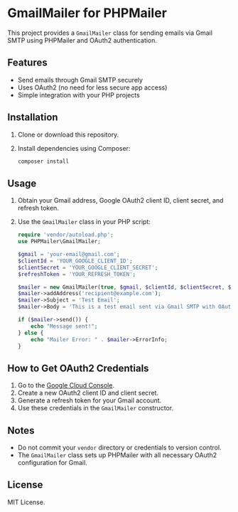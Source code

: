 # GmailMailer for PHPMailer 

This project provides a `GmailMailer` class for sending emails via Gmail SMTP using PHPMailer and OAuth2 authentication.

## Features

- Send emails through Gmail SMTP securely
- Uses OAuth2 (no need for less secure app access)
- Simple integration with your PHP projects

## Installation

1. Clone or download this repository.
2. Install dependencies using Composer:

   ```bash
   composer install
   ```

## Usage

1. Obtain your Gmail address, Google OAuth2 client ID, client secret, and refresh token.
2. Use the `GmailMailer` class in your PHP script:

   ```php
   require 'vendor/autoload.php';
   use PHPMailer\GmailMailer;

   $gmail = 'your-email@gmail.com';
   $clientId = 'YOUR_GOOGLE_CLIENT_ID';
   $clientSecret = 'YOUR_GOOGLE_CLIENT_SECRET';
   $refreshToken = 'YOUR_REFRESH_TOKEN';

   $mailer = new GmailMailer(true, $gmail, $clientId, $clientSecret, $refreshToken);
   $mailer->addAddress('recipient@example.com');
   $mailer->Subject = 'Test Email';
   $mailer->Body = 'This is a test email sent via Gmail SMTP with OAuth2.';

   if ($mailer->send()) {
       echo "Message sent!";
   } else {
       echo "Mailer Error: " . $mailer->ErrorInfo;
   }
   ```

## How to Get OAuth2 Credentials

1. Go to the [Google Cloud Console](https://console.cloud.google.com/apis/credentials).
2. Create a new OAuth2 client ID and client secret.
3. Generate a refresh token for your Gmail account.
4. Use these credentials in the `GmailMailer` constructor.

## Notes

- Do not commit your `vendor` directory or credentials to version control.
- The `GmailMailer` class sets up PHPMailer with all necessary OAuth2 configuration for Gmail.

## License

MIT License.
